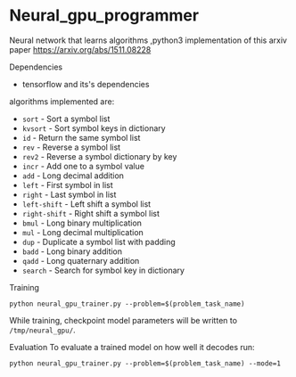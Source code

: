 # Neural_gpu_programmer
Neural network that learns algorithms ,python3 implementation of this arxiv paper https://arxiv.org/abs/1511.08228

Dependencies
 * tensorflow and its's dependencies
 
algorithms implemented are:
* `sort` - Sort a symbol list
* `kvsort` - Sort symbol keys in dictionary
* `id` - Return the same symbol list
* `rev` - Reverse a symbol list
* `rev2` - Reverse a symbol dictionary by key
* `incr` - Add one to a symbol value
* `add` - Long decimal addition
* `left` - First symbol in list
* `right` - Last symbol in list
* `left-shift` - Left shift a symbol list
* `right-shift` - Right shift a symbol list
* `bmul` - Long binary multiplication
* `mul` - Long decimal multiplication
* `dup` - Duplicate a symbol list with padding
* `badd` - Long binary addition
* `qadd` - Long quaternary addition
* `search` - Search for symbol key in dictionary


Training
```
python neural_gpu_trainer.py --problem=$(problem_task_name)
```

While training,  checkpoint model parameters will be
written to `/tmp/neural_gpu/`.

Evaluation
To evaluate a trained model on how well it decodes run:

```
python neural_gpu_trainer.py --problem=$(problem_task_name) --mode=1
```
